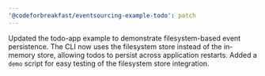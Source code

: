 ```yaml
---
'@codeforbreakfast/eventsourcing-example-todo': patch
---
```


Updated the todo-app example to demonstrate filesystem-based event persistence. The CLI now uses the filesystem store instead of the in-memory store, allowing todos to persist across application restarts. Added a `demo` script for easy testing of the filesystem store integration.
